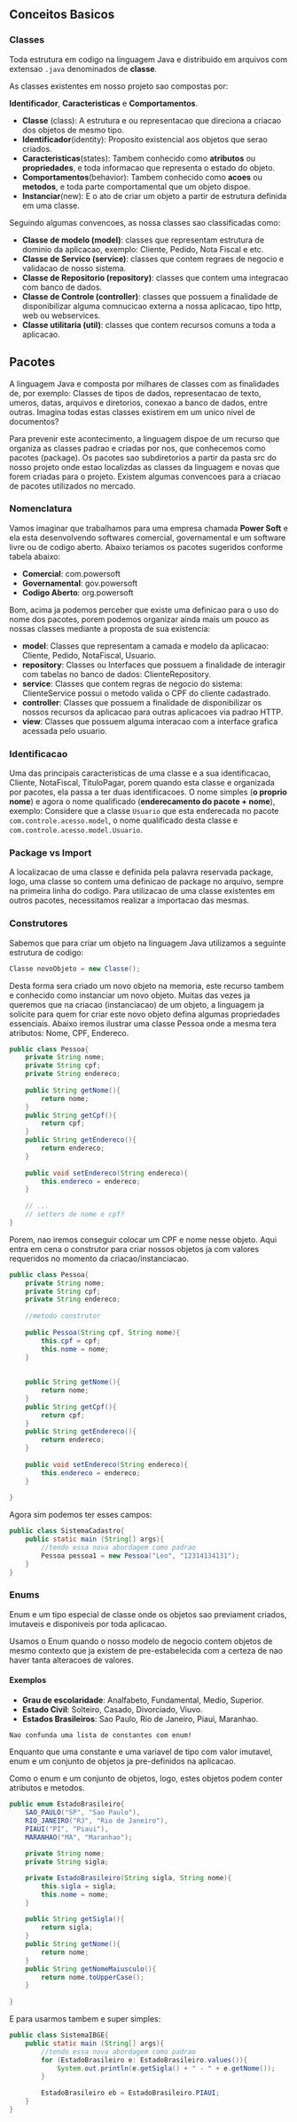## Conceitos Basicos

### Classes 

Toda estrutura em codigo na linguagem Java e distribuido em arquivos com extensao ```.java``` denominados de __classe__.

As classes existentes em nosso projeto sao compostas por:

__Identificador__, __Caracteristicas__ e __Comportamentos__.

- __Classe__ (class): A estrutura e ou representacao que direciona a criacao dos objetos de mesmo tipo.
- __Identificador__(identity): Proposito existencial aos objetos que serao criados.
- __Caracteristicas__(states): Tambem conhecido como __atributos__ ou __propriedades__, e toda informacao que representa o estado do objeto.
- __Comportamentos__(behavior): Tambem conhecido como __acoes__ ou __metodos__, e toda parte comportamental que um objeto dispoe.
- __Instanciar__(new): E o ato de criar um objeto a partir de estrutura definida em uma classe.

Seguindo algumas convencoes, as nossa classes sao classificadas como: 

- __Classe de modelo (model)__: classes que representam estrutura de dominio da aplicacao, exemplo: Cliente, Pedido, Nota Fiscal e etc.
- __Classe de Servico (service)__: classes que contem regraes de negocio e validacao de nosso sistema.
- __Classe de Repositorio (repository)__: classes que contem uma integracao com banco de dados.
- __Classe de Controle (controller)__: classes que possuem a finalidade de disponibilizar alguma comnucicao externa a nossa aplicacao, tipo http, web ou webservices.
- __Classe utilitaria (util)__: classes que contem recursos comuns a toda a aplicacao.

## Pacotes

A linguagem Java e composta por milhares de classes com as finalidades de, por exemplo: Classes de tipos de dados, representacao de texto, umeros, datas, arquivos e 
diretorios, conexao a banco de dados, entre outras. Imagina todas estas classes existirem em um unico nivel de documentos?

Para prevenir este acontecimento, a linguagem dispoe de um recurso que organiza as classes padrao e criadas por nos, que conhecemos como pacotes (package).
Os pacotes sao subdiretorios a partir da pasta src do nosso projeto onde estao localizdas as classes da linguagem e novas que forem criadas para o projeto.
Existem algumas convencoes para a criacao de pacotes utilizados no mercado.

### Nomenclatura

Vamos imaginar que trabalhamos para uma empresa chamada __Power Soft__ e ela esta desenvolvendo softwares comercial, governamental e um software livre ou de codigo aberto.
Abaixo teriamos os pacotes sugeridos conforme tabela abaixo:

- __Comercial__: com.powersoft
- __Governamental__: gov.powersoft
- __Codigo Aberto__: org.powersoft

Bom, acima ja podemos perceber que existe uma definicao para o uso do nome dos pacotes, porem podemos organizar ainda mais um pouco as nossas classes mediante
a proposta de sua existencia:

- __model__: Classes que representam a camada e modelo da aplicacao: Cliente, Pedido, NotaFiscal, Usuario.
- __repository__: Classes ou Interfaces que possuem a finalidade de interagir com tabelas no banco de dados: ClienteRepository.
- __service__: Classes que contem regras de negocio do sistema: ClienteService possui o metodo valida o CPF do cliente cadastrado.
- __controller__: Classes que possuem a finalidade de disponibilizar os nossos recursos da aplicacao para outras aplicacoes via padrao HTTP.
- __view__: Classes que possuem alguma interacao com a interface grafica acessada pelo usuario.

### Identificacao 
Uma das principais caracteristicas de uma classe e a sua identificacao, Cliente, NotaFiscal, TituloPagar, porem quando esta classe e organizada por pacotes, ela passa a ter duas identificacoes. 
O nome simples (__o proprio nome__) e agora o nome qualificado (__enderecamento do pacote + nome__), exemplo:
Considere que a classe `Usuario` que esta enderecada no pacote `com.controle.acesso.model`, o nome qualificado desta classe e `com.controle.acesso.model.Usuario`.

### Package vs Import 
 A localizacao de uma classe e definida pela palavra reservada package, logo, uma classe so contem uma definicao de package no arquivo, sempre na primeira linha do codigo.
 Para utilizacao de uma classe existentes em outros pacotes, necessitamos realizar a importacao das mesmas.
 

### Construtores 

Sabemos que para criar um objeto na linguagem Java utilizamos a seguinte estrutura de codigo:

```java
Classe novoObjeto = new Classe();
```

Desta forma sera criado um novo objeto na memoria, este recurso tambem e conhecido como instanciar um novo objeto. 
Muitas das vezes ja queremos que na criacao (instanciacao) de um objeto, a linguagem ja solicite para quem for criar este novo objeto defina algumas propriedades essenciais.
Abaixo iremos ilustrar uma classe Pessoa onde a mesma tera atributos: Nome, CPF, Endereco.

```java
public class Pessoa{
    private String nome; 
    private String cpf; 
    private String endereco;
    
    public String getNome(){
        return nome;
    }
    public String getCpf(){
        return cpf;
    }
    public String getEndereco(){
        return endereco;
    }
    
    public void setEndereco(String endereco){
        this.endereco = endereco;
    }
    
    // ...
    // setters de nome e cpf?
} 
```

Porem, nao iremos conseguir colocar um CPF e nome nesse objeto. Aqui entra em cena o construtor para criar nossos objetos ja com valores requeridos no momento da criacao/instanciacao.

```java
public class Pessoa{
    private String nome; 
    private String cpf; 
    private String endereco;
    
    //metodo construtor
    
    public Pessoa(String cpf, String nome){
        this.cpf = cpf;
        this.nome = nome;
    }
    
    
    public String getNome(){
        return nome;
    }
    public String getCpf(){
        return cpf;
    }
    public String getEndereco(){
        return endereco;
    }
    
    public void setEndereco(String endereco){
        this.endereco = endereco;
    }
    
} 
```

Agora sim podemos ter esses campos:

```java
public class SistemaCadastro{
    public static main (String[] args){
        //tendo essa nova abordagem como padrao
        Pessoa pessoa1 = new Pessoa("Leo", "12314134131");
    }
}
```


### Enums

Enum e um tipo especial de classe onde os objetos sao previament criados, imutaveis e disponiveis por toda aplicacao.

Usamos o Enum quando o nosso modelo de negocio contem objetos de mesmo contexto que ja existem de pre-estabelecida com a certeza de nao haver tanta alteracoes de valores. 

#### Exemplos 

- __Grau de escolaridade__: Analfabeto, Fundamental, Medio, Superior.
- __Estado Civil__: Solteiro, Casado, Divorciado, Viuvo.
- __Estados Brasileiros__: Sao Paulo, Rio de Janeiro, Piaui, Maranhao.


`Nao confunda uma lista de constantes com enum!`

Enquanto que uma constante e uma variavel de tipo com valor imutavel, enum e um conjunto de objetos ja pre-definidos na aplicacao.

Como o enum e um conjunto de objetos, logo, estes objetos podem conter atributos e metodos.

```java
public enum EstadoBrasileiro{
    SAO_PAULO("SP", "Sao Paulo"),
    RIO_JANEIRO("RJ", "Rio de Janeiro"),
    PIAUI("PI", "Piaui"),
    MARANHAO("MA", "Maranhao");
    
    private String nome; 
    private String sigla;

    private EstadoBrasileiro(String sigla, String nome){
        this.sigla = sigla;
        this.nome = nome;
    }
    
    public String getSigla(){
        return sigla;
    }
    public String getNome(){
        return nome;
    }
    public String getNomeMaiusculo(){
        return nome.toUpperCase();
    }
    
}
```

E para usarmos tambem e super simples:

```java
public class SistemaIBGE{
    public static main (String[] args){
        //tendo essa nova abordagem como padrao
        for (EstadoBrasileiro e: EstadoBrasileiro.values()){
            System.out.println(e.getSigla() + " - " + e.getNome());
        }
        
        EstadoBrasileiro eb = EstadoBrasileiro.PIAUI;
    }
}
```
